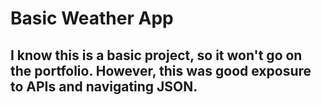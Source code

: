 # Basic Weather App

## I know this is a basic project, so it won't go on the portfolio. However, this was good exposure to APIs and navigating JSON.
